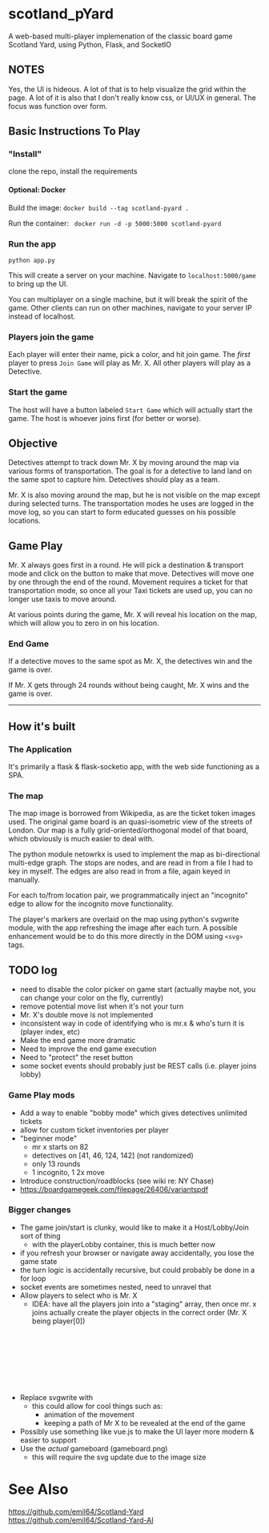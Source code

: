 # scotland_pYard
A web-based multi-player implemenation of the classic board game Scotland Yard, using Python, Flask, and SocketIO


## NOTES

Yes, the UI is hideous.   A lot of that is to help visualize the grid within the page.   A lot of it is also that I don't really know css, or UI/UX in general.  The focus was function over form.

## Basic Instructions To Play

### "Install"
clone the repo, install the requirements

#### Optional: Docker

Build the image:  `docker build --tag scotland-pyard .`

Run the container:  ` docker run -d -p 5000:5000 scotland-pyard`

### Run the app
`python app.py`

This will create a server on your machine.   Navigate to `localhost:5000/game` to bring up the UI.

You can multiplayer on a single machine, but it will break the spirit of the game.   Other clients can run on other machines, navigate to your server IP instead of localhost.

### Players join the game

Each player will enter their name, pick a color, and hit join game.  The _first_ player to press `Join Game` will play as Mr. X.  All other players will play as a Detective.

### Start the game

The host will have a button labeled `Start Game` which will actually start the game.   The host is whoever joins first (for better or worse).



## Objective

Detectives attempt to track down Mr. X by moving around the map via various forms of transportation.  The goal is for a detective to land land on the same spot to capture him.  Detectives should play as a team.  

Mr. X is also moving around the map, but he is not visible on the map except during selected turns.  The transportation modes he uses are logged in the move log, so you can start to form educated guesses on his possible locations.


## Game Play

Mr. X always goes first in a round.   He will pick a destination & transport mode and click on the button to make that move.   Detectives will move one by one through the end of the round.  Movement requires a ticket for that transportation mode, so once all your Taxi tickets are used up, you can no longer use taxis to move around.

At various points during the game, Mr. X will reveal his location on the map, which will allow you to zero in on his location.


### End Game
If a detective moves to the same spot as Mr. X, the detectives win and the game is over.

If Mr. X gets through 24 rounds without being caught, Mr. X wins and the game is over.

---

## How it's built


### The Application

It's primarily a flask & flask-socketio app, with the web side functioning as a SPA.  


### The map

The map image is borrowed from Wikipedia, as are the ticket token images used.   The original game board is an quasi-isometric view of the streets of London.  Our map is a fully grid-oriented/orthogonal model of that board, which obviously is much easier to deal with.

The python module netowrkx is used to implement the map as bi-directional multi-edge graph.   The stops are nodes, and are read in from a file I had to key in myself.  The edges are also read in from a file, again keyed in manually.

For each to/from location pair, we programmatically inject an "incognito" edge to allow for the incognito move functionality.

The player's markers are overlaid on the map using python's svgwrite module, with the app refreshing the image after each turn.  A possible enhancement would be to do this more directly in the DOM using `<svg>` tags.

## TODO log

* need to disable the color picker on game start (actually maybe not, you can change your color on the fly, currently)
* remove potential move list when it's not your turn
* Mr. X's double move is not implemented
* inconsistent way in code of identifying who is mr.x & who's turn it is (player index, etc)
* Make the end game more dramatic
* Need to improve the end game execution
* Need to "protect" the reset button
* some socket events should probably just be REST calls (i.e. player joins lobby)
 
### Game Play mods
* Add a way to enable "bobby mode" which gives detectives unlimited tickets
* allow for custom ticket inventories per player
* "beginner mode"
  * mr x starts on 82
  * detectives on [41, 46, 124, 142] (not randomized)
  * only 13 rounds
  * 1 incognito, 1 2x move
* Introduce construction/roadblocks (see wiki re: NY Chase)
* https://boardgamegeek.com/filepage/26406/variantspdf


### Bigger changes
* The game join/start is clunky, would like to make it a Host/Lobby/Join sort of thing
  * with the playerLobby container, this is much better now
* if you refresh your browser or navigate away accidentally, you lose the game state
* the turn logic is accidentally recursive, but could probably be done in a for loop
* socket events are sometimes nested, need to unravel that
* Allow players to select who is Mr. X
  * IDEA:  have all the players join into a "staging" array, then once mr. x joins actually create the player objects in the correct order (Mr. X being player[0])
* Replace svgwrite with <svg> tags in html/javasciprt
  * this could allow for cool things such as:
    * animation of the movement
    * keeping a path of Mr X to be revealed at the end of the game
* Possibly use something like vue.js to make the UI layer more modern & easier to support
* Use the _actual_ gameboard (gameboard.png)
  * this will require the svg update due to the image size


# See Also

https://github.com/emil64/Scotland-Yard
https://github.com/emil64/Scotland-Yard-AI

